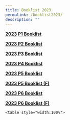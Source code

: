```yaml
---
title: Booklist 2023
permalink: /booklist2023/
description: ""
---
```

<style>
table, th, td {

  border-collapse: collapse;
  background-color: lightgoldenrodyellow;
	text-align: justify;
}
.container {
  position: left;
  width: 40%;
}
img {

  border-radius: 4px;
  padding: 5px;
  width: 150px;
	  background-repeat: no-repeat;
  background-size: 200px 50px;
}
img {
  float: left;
}

/* Solid border */
hr.solid {
  border-top: 3px solid #bbb;
}
	div.a {
  font-size: 18px;
}
</style>


[**2023 P1 Booklist**](/files/ESPS%20P1%20Booklist%202023.pdf)

[**2023 P2 Booklist**](/files/P2%20booklist%202023.pdf)

[**2023 P3 Booklist**](/files/P3%20BOOKLIST%202023.pdf)

[**2023 P4 Booklist**](/files/P4%20BOOKLIST%202023.pdf)

[**2023 P5 Booklist**](/files/P5%20BOOK%20LIST%202023.pdf)

[**2023 P5 Booklist (F)**](/files/P5%20(F)%20BOOKLIST%202023.pdf)

[**2023 P6 Booklist**](/files/P6%20BOOKLIST%202023.pdf)

[**2023 P6 Booklist (F)**](/files/P6%20(F)%20BOOKLIST%202023.pdf)
		
	<table style="width:100%">
  <tbody></tbody>
	</table>